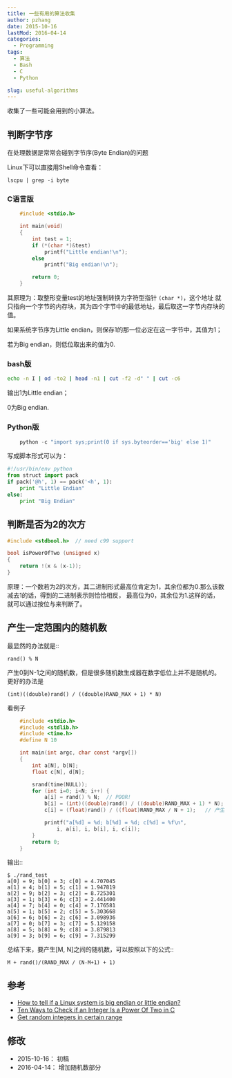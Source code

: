 ```yaml
---
title: 一些有用的算法收集
author: pzhang
date: 2015-10-16
lastMod: 2016-04-14
categories:
  - Programming
tags:
  - 算法
  - Bash
  - C
  - Python

slug: useful-algorithms
---
```



收集了一些可能会用到的小算法。

## 判断字节序

在处理数据是常常会碰到字节序(Byte Endian)的问题

Linux下可以直接用Shell命令查看：

    lscpu | grep -i byte


<!--more-->

### C语言版

``` C
    #include <stdio.h>

    int main(void)
    {
        int test = 1;
        if (*(char *)&test)
            printf("Little endian!\n");
        else
            printf("Big endian!\n");

        return 0;
    }
```

其原理为：取整形变量test的地址强制转换为字符型指针 `(char *)`，这个地址
就只指向一个字节的内存块，其为四个字节中的最低地址，最后取这一字节内存块的值。

如果系统字节序为Little endian，则保存1的那一位必定在这一字节中，其值为1；

若为Big endian，则低位取出来的值为0.

### bash版

```bash
echo -n I | od -to2 | head -n1 | cut -f2 -d" " | cut -c6
```

输出1为Little endian；

0为Big endian.

### Python版

```python
    python -c "import sys;print(0 if sys.byteorder=='big' else 1)"
```

写成脚本形式可以为：

``` python
#!/usr/bin/env python
from struct import pack
if pack('@h', 1) == pack('<h', 1):
    print "Little Endian"
else:
    print "Big Endian"
```

## 判断是否为2的次方

``` c
#include <stdbool.h>  // need c99 support

bool isPowerOfTwo (unsigned x)
{
    return !(x & (x-1));
}
```

原理：一个数若为2的次方，其二进制形式最高位肯定为1，其余位都为0.那么该数减去1的话，得到的二进制表示则恰恰相反，
最高位为0，其余位为1.这样的话，就可以通过按位与来判断了。


## 产生一定范围内的随机数

最显然的办法就是::

    rand() % N

产生0到N-1之间的随机数，但是很多随机数生成器在数字低位上并不是随机的。更好的办法是

    (int)((double)rand() / ((double)RAND_MAX + 1) * N)

看例子

``` c
    #include <stdio.h>
    #include <stdlib.h>
    #include <time.h>
    #define N 10

    int main(int argc, char const *argv[])
    {
        int a[N], b[N];
        float c[N], d[N];

        srand(time(NULL));
        for (int i=0; i<N; i++) {
            a[i] = rand() % N;  // POOR!
            b[i] = (int)((double)rand() / ((double)RAND_MAX + 1) * N);  // 产生0~N-1之间的整数
            c[i] = (float)rand() / ((float)RAND_MAX / N + 1);   // 产生0~N-1之间的浮点数

            printf("a[%d] = %d; b[%d] = %d; c[%d] = %f\n",
                i, a[i], i, b[i], i, c[i]);
        }
        return 0;
    }
```

输出::

    $ ./rand_test
    a[0] = 9; b[0] = 3; c[0] = 4.707045
    a[1] = 4; b[1] = 5; c[1] = 1.947819
    a[2] = 9; b[2] = 3; c[2] = 8.725301
    a[3] = 1; b[3] = 6; c[3] = 2.441400
    a[4] = 7; b[4] = 0; c[4] = 7.176581
    a[5] = 1; b[5] = 2; c[5] = 5.303668
    a[6] = 6; b[6] = 2; c[6] = 3.098936
    a[7] = 0; b[7] = 3; c[7] = 5.129158
    a[8] = 5; b[8] = 9; c[8] = 3.879813
    a[9] = 3; b[9] = 6; c[9] = 7.315299

总结下来，要产生[M, N]之间的随机数，可以按照以下的公式::

    M + rand()/(RAND_MAX / (N-M+1) + 1)



## 参考

- [How to tell if a Linux system is big endian or little endian?](http://serverfault.com/questions/163487/how-to-tell-if-a-linux-system-is-big-endian-or-little-endian)
- [Ten Ways to Check if an Integer Is a Power Of Two in C](http://www.exploringbinary.com/ten-ways-to-check-if-an-integer-is-a-power-of-two-in-c/)
- [Get random integers in certain range](http://c-faq.com/lib/randrange.html)



## 修改

- 2015-10-16： 初稿
- 2016-04-14： 增加随机数部分
